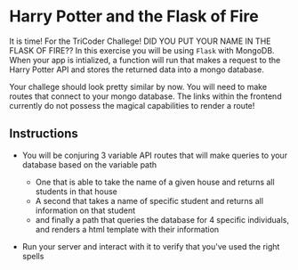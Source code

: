 # Harry Potter and the Flask of Fire

It is time! For the TriCoder Challege! DID YOU PUT YOUR NAME IN THE FLASK OF FIRE?? In this exercise you will be using `Flask` with MongoDB. When your app is intialized, a function will run that makes a request to the Harry Potter API and stores the returned data into a mongo database.

Your challege should look pretty similar by now. You will need to make routes that connect to your mongo database. The links within the frontend currently do not possess the magical capabilities to render a route!

## Instructions

* You will be conjuring 3 variable API routes that will make queries to your database based on the variable path
    * One that is able to take the name of a given house and returns all students in that house
    * A second that takes a name of specific student and returns all information on that student
    * and finally a path that queries the database for 4 specific individuals, and renders a html template with their information

* Run your server and interact with it to verify that you've used the right spells